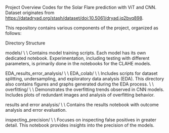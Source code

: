 Project Overview
Codes for the Solar Flare prediction with ViT and CNN. Dataset originates from https://datadryad.org/stash/dataset/doi:10.5061/dryad.jq2bvq898.

This repository contains various components of the project, organized as follows:

Directory Structure

models/
\\
\\
Contains model training scripts. Each model has its own dedicated notebook. Experimentation, including testing with different parameters, is primarily done in the notebooks for the CLAHE models.

EDA_results_error_analysis/
\\
\\
EDA_colab/
\\
\\
Includes scripts for dataset splitting, undersampling, and exploratory data analysis (EDA). This directory also contains figures and graphs generated during the EDA process.
\\
\\
overfitting/
\\
\\
Demonstrates the overfitting trends observed in CNN models. Includes plots of redundant images and analysis of overfitting behavior.

results and error analysis/
\\
\\
Contains the results notebook with outcome analysis and error evaluation.

inspecting_precision/
\\
\\
Focuses on inspecting false positives in greater detail. This notebook provides insights into the precision of the models.
